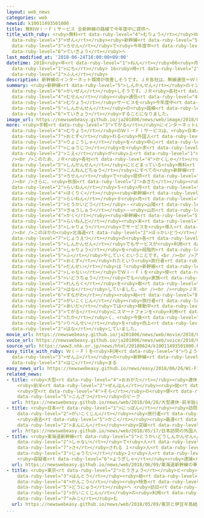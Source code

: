 ```yaml
---
layout: web_news
categories: web
newsid: k10011493501000
title: 無料Ｗｉ－Ｆｉサービス 全新幹線の路線で今年度中に提供へ
title_with_ruby: <ruby>無料<rt data-ruby-level="4">むりょう</rt></ruby>Ｗｉ－Ｆｉサービス <ruby>全<rt
  data-ruby-level="3">ぜん</rt></ruby><ruby>新幹線<rt data-ruby-level="5">しんかんせん</rt></ruby>の<ruby>路線<rt
  data-ruby-level="3">ろせん</rt></ruby>で<ruby>今年度中<rt data-ruby-level="3">こんねんどちゅう</rt></ruby>に<ruby>提供<rt
  data-ruby-level="6">ていきょう</rt></ruby>へ
last_modified_at: '2018-06-24T16:00:00+09:00'
datetime: 2018<ruby>年<rt data-ruby-level="1">ねん</rt></ruby>06<ruby>月<rt data-ruby-level="1">がつ</rt></ruby>24<ruby>日<rt
  data-ruby-level="1">にち</rt></ruby> 16<ruby>時<rt data-ruby-level="2">じ</rt></ruby>00<ruby>分<rt
  data-ruby-level="2">ふん</rt></ruby>
description: 新幹線のインターネット環境が改善しそうです。ＪＲ各社は、無線通信＝Ｗｉ－Ｆｉの無料サービスを今年度中にすべての新幹線の路線で提供することになりました。
summary: <ruby>新幹線<rt data-ruby-level="5">しんかんせん</rt></ruby>のインターネット<ruby>環境<rt data-ruby-level="7">かんきょう</rt></ruby>が<ruby>改善<rt
  data-ruby-level="6">かいぜん</rt></ruby>しそうです。ＪＲ<ruby>各社<rt data-ruby-level="4">かくしゃ</rt></ruby>は、<ruby>無線<rt
  data-ruby-level="4">むせん</rt></ruby><ruby>通信<rt data-ruby-level="4">つうしん</rt></ruby>＝Ｗｉ－Ｆｉの<ruby>無料<rt
  data-ruby-level="4">むりょう</rt></ruby>サービスを<ruby>今年度中<rt data-ruby-level="3">こんねんどちゅう</rt></ruby>にすべての<ruby>新幹線<rt
  data-ruby-level="5">しんかんせん</rt></ruby>の<ruby>路線<rt data-ruby-level="3">ろせん</rt></ruby>で<ruby>提供<rt
  data-ruby-level="6">ていきょう</rt></ruby>することになりました。
image_url: https://newswebeasy.github.io/ja201806/news/web/image/2018/06/24/K10011493501_1806241558_1806241600_01_02.jpg
more: <ruby>手軽<rt data-ruby-level="3">てがる</rt></ruby>にインターネットに<ruby>接続<rt data-ruby-level="5">せつぞく</rt></ruby>できる<ruby>無料<rt
  data-ruby-level="4">むりょう</rt></ruby>のＷｉ－Ｆｉサービスは、<ruby>日本<rt data-ruby-level="1">にっぽん</rt></ruby>を<ruby>訪<rt
  data-ruby-level="7">おとず</rt></ruby>れる<ruby>外国人<rt data-ruby-level="2">がいこくじん</rt></ruby><ruby>旅行者<rt
  data-ruby-level="3">りょこうしゃ</rt></ruby>を<ruby>中心<rt data-ruby-level="2">ちゅうしん</rt></ruby>に<ruby>充実<rt
  data-ruby-level="7">じゅうじつ</rt></ruby>を<ruby>求<rt data-ruby-level="4">もと</rt></ruby>める<ruby>声<rt
  data-ruby-level="2">こえ</rt></ruby>が<ruby>上<rt data-ruby-level="1">あ</rt></ruby>がっています。<br
  /><br />このため、ＪＲ<ruby>各社<rt data-ruby-level="4">かくしゃ</rt></ruby>は<ruby>一部<rt data-ruby-level="3">いちぶ</rt></ruby>の<ruby>新幹線<rt
  data-ruby-level="5">しんかんせん</rt></ruby>にとどまっている<ruby>無料<rt data-ruby-level="4">むりょう</rt></ruby>のＷｉ－Ｆｉサービスを<ruby>今年度中<rt
  data-ruby-level="3">こんねんどちゅう</rt></ruby>にすべての<ruby>新幹線<rt data-ruby-level="5">しんかんせん</rt></ruby>の<ruby>路線<rt
  data-ruby-level="3">ろせん</rt></ruby>で<ruby>提供<rt data-ruby-level="6">ていきょう</rt></ruby>することになりました。<br
  /><br />さらに、<ruby>秋田<rt data-ruby-level="2">あきた</rt></ruby><ruby>新幹線<rt data-ruby-level="5">しんかんせん</rt></ruby>は<ruby>来年<rt
  data-ruby-level="2">らいねん</rt></ruby>５<ruby>月<rt data-ruby-level="1">がつ</rt></ruby>まで、<ruby>北陸<rt
  data-ruby-level="4">ほくりく</rt></ruby><ruby>新幹線<rt data-ruby-level="5">しんかんせん</rt></ruby>は<ruby>来年<rt
  data-ruby-level="2">らいねん</rt></ruby>９<ruby>月<rt data-ruby-level="1">がつ</rt></ruby>まで、<ruby>東海道<rt
  data-ruby-level="2">とうかいどう</rt></ruby>・<ruby>山陽<rt data-ruby-level="3">さんよう</rt></ruby>・<ruby>九州<rt
  data-ruby-level="3">きゅうしゅう</rt></ruby>・<ruby>山形<rt data-ruby-level="2">やまがた</rt></ruby>の<ruby>各<rt
  data-ruby-level="4">かく</rt></ruby><ruby>新幹線<rt data-ruby-level="5">しんかんせん</rt></ruby>は<ruby>来年度<rt
  data-ruby-level="3">らいねんど</rt></ruby><ruby>末<rt data-ruby-level="4">まつ</rt></ruby>までにすべての<ruby>車両<rt
  data-ruby-level="3">しゃりょう</rt></ruby>でサービスを<ruby>導入<rt data-ruby-level="5">どうにゅう</rt></ruby>するとしています。<br
  /><br />このほかの<ruby>北海道<rt data-ruby-level="2">ほっかいどう</rt></ruby>・<ruby>東北<rt data-ruby-level="2">とうほく</rt></ruby>・<ruby>上越<rt
  data-ruby-level="7">じょうえつ</rt></ruby>の<ruby>各<rt data-ruby-level="4">かく</rt></ruby><ruby>新幹線<rt
  data-ruby-level="5">しんかんせん</rt></ruby>でもサービスが<ruby>利用<rt data-ruby-level="4">りよう</rt></ruby>できる<ruby>車両<rt
  data-ruby-level="3">しゃりょう</rt></ruby>を<ruby>段階的<rt data-ruby-level="6">だんかいてき</rt></ruby>に<ruby>増<rt
  data-ruby-level="5">ふ</rt></ruby>やしていくということです。<br /><br />アメリカからＪＲ<ruby>東京駅<rt data-ruby-level="3">とうきょうえき</rt></ruby>を<ruby>訪<rt
  data-ruby-level="7">おとず</rt></ruby>れたという<ruby>旅行者<rt data-ruby-level="3">りょこうしゃ</rt></ruby>の<ruby>男性<rt
  data-ruby-level="5">だんせい</rt></ruby>は「<ruby>新幹線<rt data-ruby-level="5">しんかんせん</rt></ruby>の<ruby>車内<rt
  data-ruby-level="2">しゃない</rt></ruby>でＷｉ－Ｆｉを<ruby>使<rt data-ruby-level="3">つか</rt></ruby>えたら、<ruby>移動中<rt
  data-ruby-level="5">いどうちゅう</rt></ruby>でも<ruby>家族<rt data-ruby-level="3">かぞく</rt></ruby>と<ruby>連絡<rt
  data-ruby-level="7">れんらく</rt></ruby>を<ruby>取<rt data-ruby-level="3">と</rt></ruby>れるのでうれしいです」と<ruby>話<rt
  data-ruby-level="2">はな</rt></ruby>していました。<br /><br /><ruby>ＪＲ東日本<rt data-ruby-level="2">じぇーあーるひがしにほん</rt></ruby>の<ruby>砂川<rt
  data-ruby-level="6">すながわ</rt></ruby><ruby>裕<rt data-ruby-level="8">ひろし</rt></ruby>さんは「<ruby>外国人<rt
  data-ruby-level="2">がいこくじん</rt></ruby><ruby>旅行者<rt data-ruby-level="3">りょこうしゃ</rt></ruby>の<ruby>間<rt
  data-ruby-level="2">あいだ</rt></ruby>では<ruby>移動中<rt data-ruby-level="5">いどうちゅう</rt></ruby>も<ruby>手軽<rt
  data-ruby-level="3">てがる</rt></ruby>にスマートフォンを<ruby>利用<rt data-ruby-level="4">りよう</rt></ruby>したいというニーズが<ruby>高<rt
  data-ruby-level="2">たか</rt></ruby>く、<ruby>今後<rt data-ruby-level="2">こんご</rt></ruby>も<ruby>利便性<rt
  data-ruby-level="5">りべんせい</rt></ruby>を<ruby>向上<rt data-ruby-level="3">こうじょう</rt></ruby>させたい」と<ruby>話<rt
  data-ruby-level="2">はな</rt></ruby>していました。
movie_url: https://newswebeasy.github.io/ja201806/news/web/movie/2018/06/24/k10011493501_201806241809_201806241811.mp4
voice_url: https://newswebeasy.github.io/ja201806/news/web/voice/2018/06/24/k10011493501_201806241809_201806241811.mp3
source_url: https://www3.nhk.or.jp/news/html/20180624/k10011493501000.html
easy_title_with_ruby: Ｗｉ－Ｆｉを<ruby>利用<rt data-ruby-level="4">りよう</rt></ruby>できるサービスが<ruby>全部<rt
  data-ruby-level="3">ぜんぶ</rt></ruby>の<ruby>新幹線<rt data-ruby-level="5">しんかんせん</rt></ruby>で<ruby>始<rt
  data-ruby-level="3">はじ</rt></ruby>まる
easy_news_url: https://newswebeasy.github.io/news/easy/2018/06/26/Wi-Fiを利用できるサービスが全部の新幹線で始まる
related_news:
- title: <ruby>大型<rt data-ruby-level="4">おおがた</rt></ruby><ruby>連休<rt data-ruby-level="4">れんきゅう</rt></ruby>
    <ruby>前半<rt data-ruby-level="2">ぜんはん</rt></ruby><ruby>始<rt data-ruby-level="3">はじ</rt></ruby>まる
    <ruby>空<rt data-ruby-level="4">そら</rt></ruby>の<ruby>便<rt data-ruby-level="4">びん</rt></ruby>は<ruby>混雑<rt
    data-ruby-level="5">こんざつ</rt></ruby>のピーク
  url: https://newswebeasy.github.io/news/web/2018/04/28/大型連休-前半始まる-空の便は混雑のピーク
- title: <ruby>日本<rt data-ruby-level="1">にっぽん</rt></ruby><ruby>訪問<rt data-ruby-level="6">ほうもん</rt></ruby>の<ruby>外国人<rt
    data-ruby-level="2">がいこくじん</rt></ruby><ruby>旅行者<rt data-ruby-level="3">りょこうしゃ</rt></ruby>
    <ruby>過去<rt data-ruby-level="5">かこ</rt></ruby><ruby>最速<rt data-ruby-level="4">さいそく</rt></ruby>で1000<ruby>万人<rt
    data-ruby-level="2">まんにん</rt></ruby><ruby>突破<rt data-ruby-level="7">とっぱ</rt></ruby>
  url: https://newswebeasy.github.io/news/web/2018/05/17/日本訪問の外国人旅行者-過去最速で1000万人突破
- title: <ruby>東海道新幹線<rt data-ruby-level="5">とうかいどうしんかんせん</rt></ruby>の<ruby>車内<rt
    data-ruby-level="2">しゃない</rt></ruby>で<ruby>人<rt data-ruby-level="1">ひと</rt></ruby><ruby>刺<rt
    data-ruby-level="7">さ</rt></ruby>される １<ruby>人<rt data-ruby-level="1">にん</rt></ruby><ruby>重体<rt
    data-ruby-level="3">じゅうたい</rt></ruby>２<ruby>人<rt data-ruby-level="1">にん</rt></ruby>けが
    <ruby>容疑者<rt data-ruby-level="6">ようぎしゃ</rt></ruby><ruby>逮捕<rt data-ruby-level="7">たいほ</rt></ruby>
  url: https://newswebeasy.github.io/news/web/2018/06/09/東海道新幹線の車内で人刺される-1人重体2人けが-容疑者逮捕
- title: <ruby>東京<rt data-ruby-level="2">とうきょう</rt></ruby>と<ruby>伊豆<rt data-ruby-level="8">いず</rt></ruby><ruby>半島<rt
    data-ruby-level="3">はんとう</rt></ruby><ruby>結<rt data-ruby-level="4">むす</rt></ruby>ぶ<ruby>観光<rt
    data-ruby-level="4">かんこう</rt></ruby><ruby>特急<rt data-ruby-level="4">とっきゅう</rt></ruby><ruby>導入<rt
    data-ruby-level="5">どうにゅう</rt></ruby>へ <ruby>訪日<rt data-ruby-level="6">ほうにち</rt></ruby><ruby>外国人<rt
    data-ruby-level="2">がいこくじん</rt></ruby>の<ruby>利用<rt data-ruby-level="4">りよう</rt></ruby><ruby>見込<rt
    data-ruby-level="7">みこ</rt></ruby>む
  url: https://newswebeasy.github.io/news/web/2018/05/09/東京と伊豆半島結ぶ観光特急導入へ-訪日外国人の利用見込む
...
```

